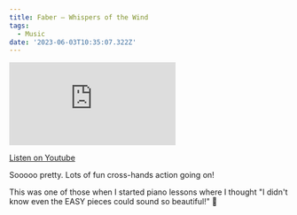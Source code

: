 ```yaml
---
title: Faber — Whispers of the Wind
tags:
  - Music
date: '2023-06-03T10:35:07.322Z'
---
```


<iframe src="https://www.youtube-nocookie.com/embed/Pr9Q19hExDA?modestbranding=1&showinfo=0&rel=0" title="YouTube video player" frameborder="0" allow="accelerometer; autoplay; encrypted-media; gyroscope; picture-in-picture;" allowfullscreen className="youtube_video"></iframe>

[Listen on Youtube](https://youtu.be/Pr9Q19hExDA)

Sooooo pretty. Lots of fun cross-hands action going on!

This was one of those when I started piano lessons where I thought "I didn't know even the EASY pieces could sound so beautiful!" 🍃

